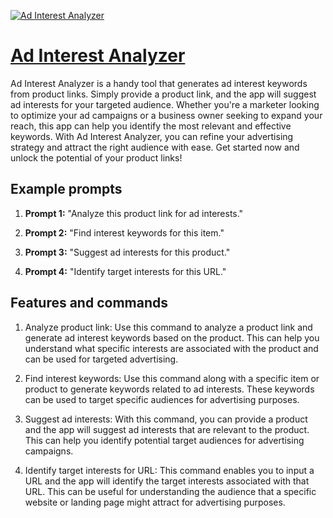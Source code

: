 [![Ad Interest Analyzer](https://files.oaiusercontent.com/file-Xuh4i0w8csNPVNCeZzKWA3Yk?se=2123-10-17T07%3A00%3A33Z&sp=r&sv=2021-08-06&sr=b&rscc=max-age%3D31536000%2C%20immutable&rscd=attachment%3B%20filename%3Dc142cb2f-afec-416f-9401-aef708fbd5a4.png&sig=nqmq60URUfmv6pAOET3tRMqE1eGRTJFViDBZkkMILdo%3D)](https://chat.openai.com/g/g-25B8D68Ic-ad-interest-analyzer)

# [Ad Interest Analyzer](https://chat.openai.com/g/g-25B8D68Ic-ad-interest-analyzer)

Ad Interest Analyzer is a handy tool that generates ad interest keywords from product links. Simply provide a product link, and the app will suggest ad interests for your targeted audience. Whether you're a marketer looking to optimize your ad campaigns or a business owner seeking to expand your reach, this app can help you identify the most relevant and effective keywords. With Ad Interest Analyzer, you can refine your advertising strategy and attract the right audience with ease. Get started now and unlock the potential of your product links!

## Example prompts

1. **Prompt 1:** "Analyze this product link for ad interests."

2. **Prompt 2:** "Find interest keywords for this item."

3. **Prompt 3:** "Suggest ad interests for this product."

4. **Prompt 4:** "Identify target interests for this URL."

## Features and commands

1. Analyze product link: Use this command to analyze a product link and generate ad interest keywords based on the product. This can help you understand what specific interests are associated with the product and can be used for targeted advertising.

2. Find interest keywords: Use this command along with a specific item or product to generate keywords related to ad interests. These keywords can be used to target specific audiences for advertising purposes.

3. Suggest ad interests: With this command, you can provide a product and the app will suggest ad interests that are relevant to the product. This can help you identify potential target audiences for advertising campaigns.

4. Identify target interests for URL: This command enables you to input a URL and the app will identify the target interests associated with that URL. This can be useful for understanding the audience that a specific website or landing page might attract for advertising purposes.